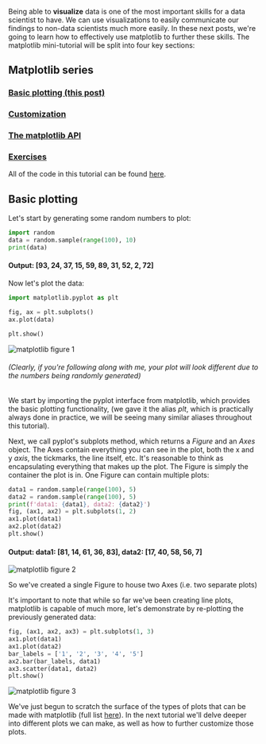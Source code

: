 Being able to **visualize** data is one of the most important skills for a data
scientist to have. We can use visualizations to easily communicate our findings
to non-data scientists much more easily. In these next posts, we're going to
learn how to effectively use matplotlib to further these skills. The matplotlib
mini-tutorial will be split into four key sections:

## Matplotlib series
### [Basic plotting (this post)](https://aeryck.com/post:Data%20Visualization:%20Matplotlib%20Basic%20Plotting)
### [Customization](https://aeryck.com/post:Data%20Visualization:%20Matplotlib%20Customization)
### [The matplotlib API](https://aeryck.com/post:Data%20Visualization:%20Matplotlib%20API)
### [Exercises](https://aeryck.com/post:Data%20Visualization:%20Matplotlib%20Exercises)


All of the code in this tutorial can be found
[here](https://github.com/erkearney/Aeryck/blob/main/code_posts/data_visualization/1part_matplotlib_examples.py).

## Basic plotting

Let's start by generating some random numbers to plot:

```python
import random
data = random.sample(range(100), 10)
print(data)
```

#### Output: [93, 24, 37, 15, 59, 89, 31, 52, 2, 72]

Now let's plot the data:

```python
import matplotlib.pyplot as plt

fig, ax = plt.subplots()
ax.plot(data)

plt.show()
```

![matplotlib figure 1](/static/images/data_visualization/matplotlib/basic_plotting/1.png 
"Figure 1: Random numbers plotted")

###### (Clearly, if you're following along with me, your plot will look different due to the numbers being randomly generated)

We start by importing the pyplot interface from matplotlib, which provides the
basic plotting functionality, (we gave it the alias *plt*, which is practically
always done in practice, we will be seeing many similar aliases throughout this
tutorial). 

Next, we call pyplot's subplots method, which returns a *Figure* and an *Axes*
object. The Axes contain everything you can see in the plot, both the x and y
*axis*, the tickmarks, the line itself, etc. It's reasonable to think as
encapsulating everything that makes up the plot. The Figure is simply the
container the plot is in. One Figure can contain multiple plots:

```python
data1 = random.sample(range(100), 5)
data2 = random.sample(range(100), 5)
print(f'data1: {data1}, data2: {data2}')
fig, (ax1, ax2) = plt.subplots(1, 2)
ax1.plot(data1)
ax2.plot(data2)
plt.show()
```

#### Output: data1: [81, 14, 61, 36, 83], data2: [17, 40, 58, 56, 7]

![matplotlib figure 2](/static/images/data_visualization/matplotlib/basic_plotting/2.png
"Figure 2: Two plots of random numbers")

So we've created a single Figure to house two Axes (i.e. two separate plots)

It's important to note that while so far we've been creating line plots,
matplotlib is capable of much more, let's demonstrate by re-plotting the
previously generated data:

```python
fig, (ax1, ax2, ax3) = plt.subplots(1, 3)
ax1.plot(data1)
ax1.plot(data2)
bar_labels = ['1', '2', '3', '4', '5']
ax2.bar(bar_labels, data1)
ax3.scatter(data1, data2)
plt.show()
```

![matplotlib figure 3](/static/images/data_visualization/matplotlib/basic_plotting/3.png
"Figure 3: Different plots demonstrated.")

We've just begun to scratch the surface of the types of plots that can be made
with matplotlib (full list
[here](https://matplotlib.org/stable/plot_types/index.html)). In the next
tutorial we'll delve deeper into different plots we can make, as well as how to
further customize those plots.
